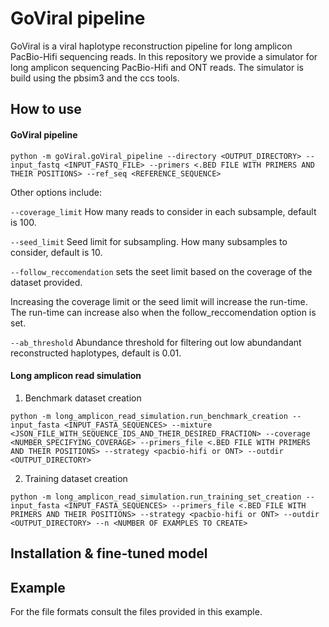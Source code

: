 # GoViral pipeline

GoViral is a viral haplotype reconstruction pipeline for long amplicon PacBio-Hifi sequencing reads. In this repository we provide a simulator for long amplicon sequencing PacBio-Hifi and ONT reads. The simulator is build using the pbsim3 and the ccs tools.

## How to use

#### GoViral pipeline
```
python -m goViral.goViral_pipeline --directory <OUTPUT_DIRECTORY> --input_fastq <INPUT_FASTQ_FILE> --primers <.BED FILE WITH PRIMERS AND THEIR POSITIONS> --ref_seq <REFERENCE_SEQUENCE>
```

Other options include: 

`--coverage_limit` How many reads to consider in each subsample, default is 100.

`--seed_limit` Seed limit for subsampling. How many subsamples to consider, default is 10.

`--follow_reccomendation` sets the seet limit based on the coverage of the dataset provided.

Increasing the coverage limit or the seed limit will increase the run-time. The run-time can increase also when the follow_reccomendation option is set.

`--ab_threshold` Abundance threshold for filtering out low abundandant reconstructed haplotypes, default is 0.01.

#### Long amplicon read simulation

1. Benchmark dataset creation

```
python -m long_amplicon_read_simulation.run_benchmark_creation --input_fasta <INPUT_FASTA_SEQUENCES> --mixture <JSON_FILE_WITH_SEQUENCE_IDS_AND_THEIR_DESIRED_FRACTION> --coverage <NUMBER_SPECIFYING_COVERAGE> --primers_file <.BED FILE WITH PRIMERS AND THEIR POSITIONS> --strategy <pacbio-hifi or ONT> --outdir <OUTPUT_DIRECTORY>
```

2. Training dataset creation

```
python -m long_amplicon_read_simulation.run_training_set_creation --input_fasta <INPUT_FASTA_SEQUENCES> --primers_file <.BED FILE WITH PRIMERS AND THEIR POSITIONS> --strategy <pacbio-hifi or ONT> --outdir <OUTPUT_DIRECTORY> --n <NUMBER OF EXAMPLES TO CREATE>
```

## Installation & fine-tuned model

## Example

For the file formats consult the files provided in this example.



